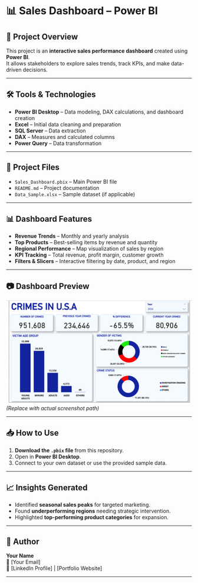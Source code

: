 # 📊 Sales Dashboard – Power BI

## 📌 Project Overview
This project is an **interactive sales performance dashboard** created using **Power BI**.  
It allows stakeholders to explore sales trends, track KPIs, and make data-driven decisions.

---

## 🛠 Tools & Technologies
- **Power BI Desktop** – Data modeling, DAX calculations, and dashboard creation
- **Excel** – Initial data cleaning and preparation
- **SQL Server** – Data extraction
- **DAX** – Measures and calculated columns
- **Power Query** – Data transformation

---

## 📂 Project Files
- `Sales_Dashboard.pbix` – Main Power BI file
- `README.md` – Project documentation
- `Data_Sample.xlsx` – Sample dataset (if applicable)

---

## 📊 Dashboard Features
- **Revenue Trends** – Monthly and yearly analysis
- **Top Products** – Best-selling items by revenue and quantity
- **Regional Performance** – Map visualization of sales by region
- **KPI Tracking** – Total revenue, profit margin, customer growth
- **Filters & Slicers** – Interactive filtering by date, product, and region

---

## 📷 Dashboard Preview
![Dashboard Screenshot](Images/crime_analysis.PNG)  
*(Replace with actual screenshot path)*

---

## 📥 How to Use
1. **Download the `.pbix` file** from this repository.
2. Open in **Power BI Desktop**.
3. Connect to your own dataset or use the provided sample data.

---

## 📈 Insights Generated
- Identified **seasonal sales peaks** for targeted marketing.
- Found **underperforming regions** needing strategic intervention.
- Highlighted **top-performing product categories** for expansion.

---

## 📌 Author
**Your Name**  
📧 [Your Email]  
🔗 [LinkedIn Profile] | [Portfolio Website]

---
